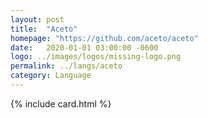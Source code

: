 ```yaml
---
layout: post
title:  "Aceto"
homepage: "https://github.com/aceto/aceto"
date:   2020-01-01 03:00:00 -0600
logo: ../images/logos/missing-logo.png
permalink: ../langs/aceto
category: Language
---
```


{% include card.html %}
